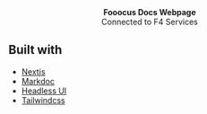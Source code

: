 <div align="center"><strong>Fooocus Docs Webpage</strong></div>
<div align="center">Connected to F4 Services</div>

## Built with

- [Nextjs](https://nextjs.org/)
- [Markdoc](https://markdoc.io/)
- [Headless UI](https://headlessui.com/)
- [Tailwindcss](https://tailwindcss.com/)
